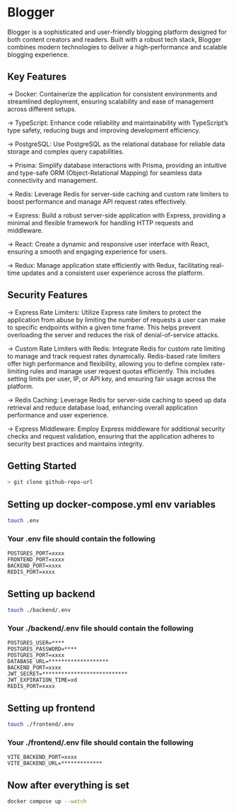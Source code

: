 # Blogger

Blogger is a sophisticated and user-friendly blogging platform designed for both content creators and readers. Built with a robust tech stack, Blogger combines modern technologies to deliver a high-performance and scalable blogging experience.

## Key Features

-> Docker: Containerize the application for consistent environments and streamlined deployment, ensuring scalability and ease of management across different setups.

-> TypeScript: Enhance code reliability and maintainability with TypeScript’s type safety, reducing bugs and improving development efficiency.

-> PostgreSQL: Use PostgreSQL as the relational database for reliable data storage and complex query capabilities.

-> Prisma: Simplify database interactions with Prisma, providing an intuitive and type-safe ORM (Object-Relational Mapping) for seamless data connectivity and management.

-> Redis: Leverage Redis for server-side caching and custom rate limiters to boost performance and manage API request rates effectively.

-> Express: Build a robust server-side application with Express, providing a minimal and flexible framework for handling HTTP requests and middleware.

-> React: Create a dynamic and responsive user interface with React, ensuring a smooth and engaging experience for users.

-> Redux: Manage application state efficiently with Redux, facilitating real-time updates and a consistent user experience across the platform.

## Security Features

-> Express Rate Limiters: Utilize Express rate limiters to protect the application from abuse by limiting the number of requests a user can make to specific endpoints within a given time frame. This helps prevent overloading the server and reduces the risk of denial-of-service attacks.

-> Custom Rate Limiters with Redis: Integrate Redis for custom rate limiting to manage and track request rates dynamically. Redis-based rate limiters offer high performance and flexibility, allowing you to define complex rate-limiting rules and manage user request quotas efficiently. This includes setting limits per user, IP, or API key, and ensuring fair usage across the platform.

-> Redis Caching: Leverage Redis for server-side caching to speed up data retrieval and reduce database load, enhancing overall application performance and user experience.

-> Express Middleware: Employ Express middleware for additional security checks and request validation, ensuring that the application adheres to security best practices and maintains integrity.

## Getting Started

```bash
> git clone github-repo-url
```

## Setting up docker-compose.yml env variables

```bash
touch .env
```

### Your .env file should contain the following 

```env
POSTGRES_PORT=xxxx
FRONTEND_PORT=xxxx
BACKEND_PORT=xxxx
REDIS_PORT=xxxx
```

## Setting up backend

```bash
touch ./backend/.env
```

### Your ./backend/.env file should contain the following 

```env
POSTGRES_USER=****
POSTGRES_PASSWORD=****
POSTGRES_PORT=xxxx
DATABASE_URL=*******************
BACKEND_PORT=xxxx
JWT_SECRET=***************************
JWT_EXPIRATION_TIME=xd
REDIS_PORT=xxxx
```

## Setting up frontend

```bash
touch ./frontend/.env
```

### Your ./frontend/.env file should contain the following 

```env
VITE_BACKEND_PORT=xxxx
VITE_BACKEND_URL=*************
```
## Now after everything is set

```bash
docker compose up --watch
```

